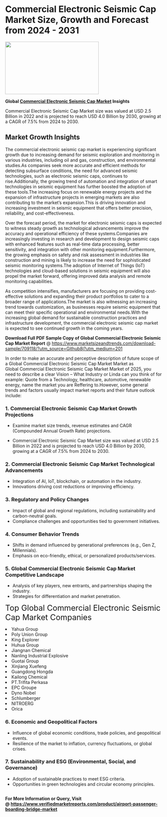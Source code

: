 <H1>Commercial Electronic Seismic Cap Market Size, Growth and Forecast from 2024 - 2031</H1><img class="aligncenter size-medium wp-image-584254" src="https://thirdeyenews.in/wp-content/uploads/2024/09/Global-Market-Research-300x168.jpeg" alt="" width="300" height="168" /><p><strong>Global&nbsp;<a href="https://www.marketsizeandtrends.com/download-sample/709118/?utm_source=Github8j?utm_medium=201">Commercial Electronic Seismic Cap Market</a> Insights</strong></p><p>Commercial Electronic Seismic Cap Market size was valued at USD 2.5 Billion in 2022 and is projected to reach USD 4.0 Billion by 2030, growing at a CAGR of 7.5% from 2024 to 2030.</p><p><h2>Market Growth Insights</h2> <p>The commercial electronic seismic cap market is experiencing significant growth due to increasing demand for seismic exploration and monitoring in various industries, including oil and gas, construction, and environmental studies.As companies seek more accurate and efficient methods for detecting subsurface conditions, the need for advanced seismic technologies, such as electronic seismic caps, continues to rise.Additionally, the growing trend of automation and integration of smart technologies in seismic equipment has further boosted the adoption of these tools.The increasing focus on renewable energy projects and the expansion of infrastructure projects in emerging markets are also contributing to the market’s expansion.This is driving innovation and increasing investment in seismic equipment that offers better precision, reliability, and cost-effectiveness.</p> <p>Over the forecast period, the market for electronic seismic caps is expected to witness steady growth as technological advancements improve the accuracy and operational efficiency of these systems.Companies are increasingly investing in research and development to design seismic caps with enhanced features such as real-time data processing, better sensitivity, and integration with other monitoring equipment.Furthermore, the growing emphasis on safety and risk assessment in industries like construction and mining is likely to increase the need for sophisticated seismic monitoring systems.The adoption of Internet of Things (IoT) technologies and cloud-based solutions in seismic equipment will also propel the market forward, offering improved data analysis and remote monitoring capabilities.</p> <p>As competition intensifies, manufacturers are focusing on providing cost-effective solutions and expanding their product portfolios to cater to a broader range of applications.The market is also witnessing an increasing trend towards customization, as businesses require seismic equipment that can meet their specific operational and environmental needs.With the increasing global demand for sustainable construction practices and infrastructure development, the commercial electronic seismic cap market is expected to see continued growth in the coming years.</p> <p><span class=""><strong>Download Full PDF Sample Copy of Global Commercial Electronic Seismic Cap Market Report</strong> @ <a href="https://www.marketsizeandtrends.com/download-sample/709118/?utm_source=Github8j?utm_medium=201" target="_blank">https://www.marketsizeandtrends.com/download-sample/709118/?utm_source=Github8j?utm_medium=201</a></span></p><p>In order to make an accurate and perceptive description of future scope of a Global&nbsp;Commercial Electronic Seismic Cap Market Market as Global&nbsp;Commercial Electronic Seismic Cap Market Market of 2025, you need to describe a clear Vision &ndash; What Industry or Linda can you think of for example: Quote from a Technology, healthcare, automotive, renewable energy, name the market you are Reffering to.However, some general trends and factors usually impact market reports and their future outlook include:</p><h3>1.&nbsp;<strong>Commercial Electronic Seismic Cap Market Growth Projections</strong></h3><ul><li>Examine market size trends, revenue estimates and CAGR (Compounded Annual Growth Rate) projections.</li><li><p>Commercial Electronic Seismic Cap Market size was valued at USD 2.5 Billion in 2022 and is projected to reach USD 4.0 Billion by 2030, growing at a CAGR of 7.5% from 2024 to 2030.</p></li></ul><h3>2.&nbsp;<strong>Commercial Electronic Seismic Cap Market Technological Advancements</strong></h3><ul><li>Integration of AI, IoT, blockchain, or automation in the industry.</li><li>Innovations driving cost reductions or improving efficiency.</li></ul><h3>3.&nbsp;<strong>Regulatory and Policy Changes</strong></h3><ul><li>Impact of global and regional regulations, including sustainability and carbon-neutral goals.</li><li>Compliance challenges and opportunities tied to government initiatives.</li></ul><h3>4.&nbsp;<strong>Consumer Behavior Trends</strong></h3><ul><li>Shifts in demand influenced by generational preferences (e.g., Gen Z, Millennials).</li><li>Emphasis on eco-friendly, ethical, or personalized products/services.</li></ul><h3>5.&nbsp;<strong>Global Commercial Electronic Seismic Cap Market Competitive Landscape</strong></h3><ul><li>Analysis of key players, new entrants, and partnerships shaping the industry.</li><li>Strategies for differentiation and market penetration.</li></ul><p data-pm-slice="1 1 []"><span style="color: inherit; font-family: inherit; font-size: 25px;">Top Global Commercial Electronic Seismic Cap Market Companies</span></p><div class="" data-test-id=""><p><li>Yahua Group</li><li> Poly Union Group</li><li> King Explorer</li><li> Huhua Group</li><li> Jiangnan Chemical</li><li> Nanling Industrial Explosive</li><li> Guotai Group</li><li> Xinjiang Xuefeng</li><li> Guangdong Hongda</li><li> Kailong Chemical</li><li> PT.Trifita Perkasa</li><li> EPC Groupe</li><li> Dyno Nobel</li><li> Schlumberger</li><li> NITROERG</li><li> Orica</li></p></div><h3>6.&nbsp;<strong>Economic and Geopolitical Factors</strong></h3><ul><li>Influence of global economic conditions, trade policies, and geopolitical events.</li><li>Resilience of the market to inflation, currency fluctuations, or global crises.</li></ul><h3>7.&nbsp;<strong>Sustainability and ESG (Environmental, Social, and Governance)</strong></h3><ul><li>Adoption of sustainable practices to meet ESG criteria.</li><li>Opportunities in green technologies and circular economy principles.</li></ul><h2><strong style="font-size: 14px;">For More Information or Query, Visit @&nbsp;</strong><a style="background-color: #ffffff; font-size: 14px;" href="https://www.marketsizeandtrends.com/report/commercial-electronic-seismic-cap-market/" target="_blank">https://www.verifiedmarketreports.com/product/airport-passenger-boarding-bridge-market</a></h2>